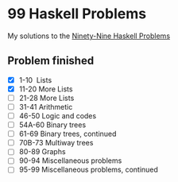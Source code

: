 # 99 Haskell Problems
My solutions to the [Ninety-Nine Haskell Problems](https://wiki.haskell.org/H-99:_Ninety-Nine_Haskell_Problems)

## Problem finished
- [x] 1-10 &nbsp;Lists
- [x] 11-20&nbsp;More Lists
- [ ] 21-28&nbsp;More Lists
- [ ] 31-41&nbsp;Arithmetic
- [ ] 46-50&nbsp;Logic and codes
- [ ] 54A-60&nbsp;Binary trees
- [ ] 61-69&nbsp;Binary trees, continued
- [ ] 70B-73&nbsp;Multiway trees
- [ ] 80-89&nbsp;Graphs
- [ ] 90-94&nbsp;Miscellaneous problems
- [ ] 95-99&nbsp;Miscellaneous problems, continued
